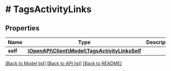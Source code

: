 # # TagsActivityLinks

## Properties

Name | Type | Description | Notes
------------ | ------------- | ------------- | -------------
**self** | [**\OpenAPI\Client\Model\TagsActivityLinksSelf**](TagsActivityLinksSelf.md) |  | [optional]

[[Back to Model list]](../../README.md#models) [[Back to API list]](../../README.md#endpoints) [[Back to README]](../../README.md)
